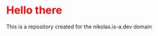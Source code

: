 


<h1 style="color:red;">Hello there</h1>
<p>This is a repository created for the nikolas.is-a.dev domain</p>